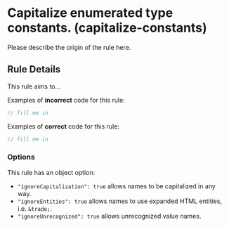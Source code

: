 # Capitalize enumerated type constants. (capitalize-constants)

Please describe the origin of the rule here.

## Rule Details

This rule aims to...

Examples of **incorrect** code for this rule:

```js
// fill me in
```

Examples of **correct** code for this rule:

```js
// fill me in
```

### Options

This rule has an object option:

- `"ignoreCapitalization": true` allows names to be capitalized in any way.
- `"ignoreEntities": true` allows names to use expanded HTML entities, i.e. `&trade;`.
- `"ignoreUnrecognized": true` allows unrecognized value names.

